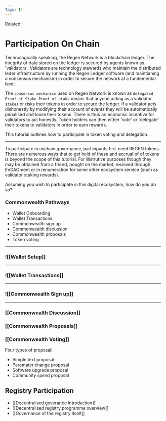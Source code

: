 ```yaml
---
Tags: []
---
```

Related: 
# Participation On Chain
Technologically speaking, the Regen Network is a blockchain ledger. The integrity of data stored on the ledger is secured by agents known as 'validators'. Validators are technology stewards who maintain the distributed leder infrastructure by running the Regen Ledger software (and maintianing a consensus mechanism) in order to secure the network at a fundemental level. 

The `consensus mechanism` used on Regen Network is known as `delegated Proof of Stake`. `Proof of stake` means that anyone acting as a validator `stakes` or risks their tokens in order to secure the ledger. If a validator acts dishonestly by modifying their account of events they will be automatically penalised and loose their tokens. There is thus an economic incentive for validators to act honestly. Token holders can then either 'vote' or 'delegate' their tokens to validators in order to earn rewards. 

This tutorial outlines how to participate in token voting and delegation. 

---

To participate in onchain governance, participants first need REGEN tokens. There are numerous ways that to get hold of these and accrual of of tokens is beyond the scope of this tutorial. For illistrutive purposes though they may be obtained from a friend, bought on the market, recieved through EnDAOment or in renumeration for some other ecosystem service (such as validator staking rewards).

Assuming you wish to participate in this digital ecosystem, how do you do so? 

### Commonwealth Pathways
- Wallet Onboarding
- Wallet Transactions
- Commonwealth sign up
- Commonwealth discussion
- Commonwealth proposals
- Token voting

---
### ![[Wallet Setup]]
---
### ![[Wallet Transactions]]
---
### ![[Commonwealth Sign up]]
---

### [[Commonwealth Discussion]]
### [[Commonwealth Proposals]] 
### [[Commonwealth Voting]]

Four types of proposal:  
- Simple text proposal
- Paramater change proposal
- Software upgrade proposal
- Community spend proposal


## Registry Participation
- [[Decentralised goverance introduction]]
- [[Decentralised registry programme overview]]
- [[Governance of the registry itself]]